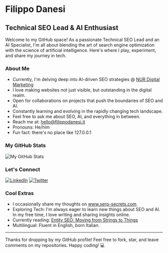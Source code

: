 # Filippo Danesi
## Technical SEO Lead & AI Enthusiast

Welcome to my GitHub space! As a passionate Technical SEO Lead and an AI Specialist, I'm all about blending the art of search engine optimization with the science of artificial intelligence. Here's where I play, experiment, and share my journey in tech.

### About Me

- Currently, I'm delving deep into AI-driven SEO strategies @ [NUR Digital Marketing](https://www.nur.it)
- I love making websites not just visible, but outstanding in the digital realm.
- Open for collaborations on projects that push the boundaries of SEO and AI.
- Constantly learning and evolving in the rapidly changing tech landscape.
- Feel free to ask me about SEO, AI, and everything in between.
- Reach me at: hello@filippodanesi.it
- Pronouns: He/him
- Fun fact: there's no place like 127.0.0.1

### My GitHub Stats

![My GitHub Stats](https://github-readme-stats.vercel.app/api?username=filippodanesi&show_icons=true)

### Let's Connect

[![LinkedIn](https://img.shields.io/badge/LinkedIn-filippodanesi-blue?style=flat-square&logo=linkedin)](https://www.linkedin.com/in/filippodanesi/)
[![Twitter](https://img.shields.io/badge/Twitter-@filippodanesi-blue?style=flat-square&logo=twitter)](https://twitter.com/filippodanesi)

### Cool Extras

- I occasionally share my thoughts on www.serp-secrets.com.
- Exploring Tech: I'm always eager to learn new things about SEO and AI. In my free time, I love writing and sharing insights online.
- Currently reading: [Entity SEO: Moving from Strings to Things](https://dixonjones.com/seo-book/)
- Multilingual: Fluent in English, born Italian.

---

Thanks for dropping by my GitHub profile! Feel free to fork, star, and leave comments on my repositories. Happy coding! 💻
